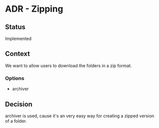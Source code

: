 # ADR - Zipping

## Status

Implemented

## Context

We want to allow users to download the folders in a zip format.

### Options

- archiver

## Decision

archiver is used, cause it's an very easy way for creating a zipped version of a folder.

